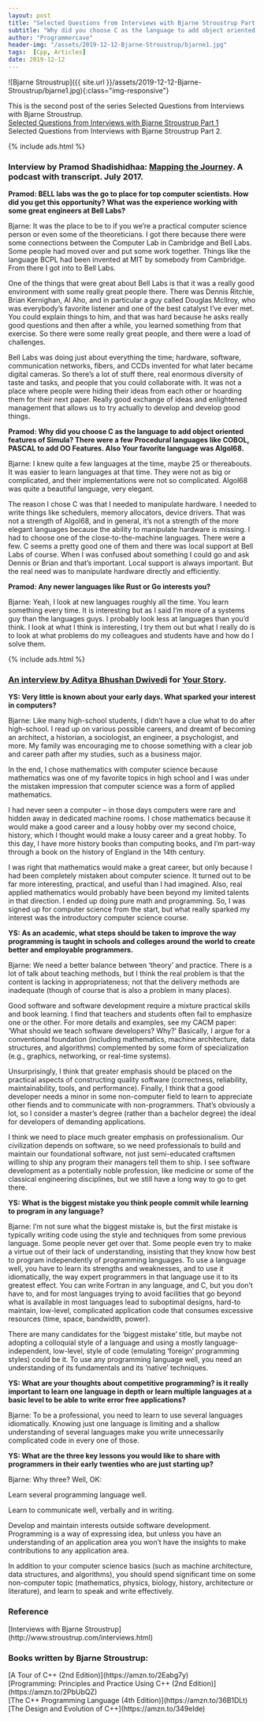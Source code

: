 ```yaml
---
layout: post
title: "Selected Questions from Interviews with Bjarne Stroustrup Part 2| Creator of C++"
subtitle: "Why did you choose C as the language to add object oriented features of Simula? There were a few Procedural languages like COBOL, PASCAL to add OO Features. Also Your favorite language was Algol68.Bjarne: I knew quite a few languages at the time, maybe 25 or thereabouts. It was easier to learn languages at that time. They were not as big or complicated, and their implementations were not so complicated. Algol68 was quite a beautiful language, very elegant.The reason I chose C was that I needed to manipulate hardware. I needed to write things like schedulers, memory allocators, device drivers."
author: "Programmercave"
header-img: "/assets/2019-12-12-Bjarne-Stroustrup/bjarne1.jpg"
tags:  [Cpp, Articles]
date: 2019-12-12
---
```


![Bjarne Stroustrup]({{ site.url }}/assets/2019-12-12-Bjarne-Stroustrup/bjarne1.jpg){:class="img-responsive"}

This is the second post of the series Selected Questions from Interviews with Bjarne Stroustrup.<br/>
[Selected Questions from Interviews with Bjarne Stroustrup Part 1]({{site.url}}/blog/2019/12/12/Selected-Questions-from-Interviews-with-Bjarne-Stroustrup-Inventor-of-Cpp)<br/>
Selected Questions from Interviews with Bjarne Stroustrup Part 2.

{% include ads.html %}<br/>

### Interview by Pramod Shadishidhaa: [Mapping the Journey](https://www.mappingthejourney.com/single-post/Interview-with-Bjarne-Stroustrup). A podcast with transcript. July 2017. 

**Pramod: BELL labs was the go to place for top computer scientists. How did you get this opportunity? What was the experience working with some great engineers at Bell Labs?**

Bjarne: It was the place to be to if you we’re a practical computer science person or even some of the theoreticians. I got there because there were some connections between the Computer Lab in Cambridge and Bell Labs. Some people had moved over and put some work together. Things like the language BCPL had been invented at MIT by somebody from Cambridge. From there I got into to Bell Labs.

One of the things that were great about Bell Labs is that it was a really good environment with some really great people there. There was Dennis Ritchie, Brian Kernighan, Al Aho, and in particular a guy called Douglas McIlroy, who was everybody’s favorite listener and one of the best catalyst I’ve ever met. You could explain things to him, and that was hard because he asks really good questions and then after a while, you learned something from that exercise. So there were some really great people, and there were a load of challenges.

Bell Labs was doing just about everything the time; hardware, software, communication networks, fibers, and CCDs invented for what later became digital cameras. So there’s a lot of stuff there, real enormous diversity of taste and tasks, and people that you could collaborate with. It was not a place where people were hiding their ideas from each other or hoarding them for their next paper. Really good exchange of ideas and enlightened management that allows us to try actually to develop and develop good things.

**Pramod: Why did you choose C as the language to add object oriented features of Simula? There were a few Procedural languages like COBOL, PASCAL to add OO Features. Also Your favorite language was Algol68.**

Bjarne: I knew quite a few languages at the time, maybe 25 or thereabouts. It was easier to learn languages at that time. They were not as big or complicated, and their implementations were not so complicated. Algol68 was quite a beautiful language, very elegant.

The reason I chose C was that I needed to manipulate hardware. I needed to write things like schedulers, memory allocators, device drivers. That was not a strength of Algol68, and in general, it’s not a strength of the more elegant languages because the ability to manipulate hardware is missing. I had to choose one of the close-to-the-machine languages. There were a few. C seems a pretty good one of them and there was local support at Bell Labs of course. When I was confused about something I could go and ask Dennis or Brian and that’s important. Local support is always important. But the real need was to manipulate hardware directly and efficiently.

**Pramod: Any newer languages like Rust or Go interests you?**

Bjarne: Yeah, I look at new languages roughly all the time. You learn something every time. It is interesting but as I said I’m more of a systems guy than the languages guys. I probably look less at languages than you’d think. I look at what I think is interesting, I try them out but what I really do is to look at what problems do my colleagues and students have and how do I solve them.

{% include ads.html %}<br/>

### [An interview by Aditya Bhushan Dwivedi](http://yourstory.com/2013/12/bjarne-stroustrup-interview/) for [Your Story](http://yourstory.com/). 

**YS: Very little is known about your early days. What sparked your interest in computers?**

Bjarne: Like many high-school students, I didn’t have a clue what to do after high-school. I read up on various possible careers, and dreamt of becoming an architect, a historian, a sociologist, an engineer, a psychologist, and more. My family was encouraging me to choose something with a clear job and career path after my studies, such as a business major. 

In the end, I chose mathematics with computer science because mathematics was one of my favorite topics in high school and I was under the mistaken impression that computer science was a form of applied mathematics. 

I had never seen a computer – in those days computers were rare and hidden away in dedicated machine rooms. I chose mathematics because it would make a good career and a lousy hobby over my second choice, history, which I thought would make a lousy career and a great hobby. To this day, I have more history books than computing books, and I’m part-way through a book on the history of England in the 14th century. 

I was right that mathematics would make a great career, but only because I had been completely mistaken about computer science. It turned out to be far more interesting, practical, and useful than I had imagined. Also, real applied mathematics would probably have been beyond my limited talents in that direction. I ended up doing pure math and programming. So, I was signed up for computer science from the start, but what really sparked my interest was the introductory computer science course.

**YS: As an academic, what steps should be taken to improve the way programming is taught in schools and colleges around the world to create better and employable programmers.**

Bjarne: We need a better balance between ‘theory’ and practice. There is a lot of talk about teaching methods, but I think the real problem is that the content is lacking in appropriateness; not that the delivery methods are inadequate (though of course that is also a problem in many places).

Good software and software development require a mixture practical skills and book learning. I find that teachers and students often fail to emphasize one or the other. For more details and examples, see my CACM paper: ‘What should we teach software developers? Why?’ Basically, I argue for a conventional foundation (including mathematics, machine architecture, data structures, and algorithms) complemented by some form of specialization (e.g., graphics, networking, or real-time systems).

Unsurprisingly, I think that greater emphasis should be placed on the practical aspects of constructing quality software (correctness, reliability, maintainability, tools, and performance). Finally, I think that a good developer needs a minor in some non-computer field to learn to appreciate other fiends and to communicate with non-programmers. That’s obviously a lot, so I consider a master’s degree (rather than a bachelor degree) the ideal for developers of demanding applications.

I think we need to place much greater emphasis on professionalism. Our civilization depends on software, so we need professionals to build and maintain our foundational software, not just semi-educated craftsmen willing to ship any program their managers tell them to ship. I see software development as a potentially noble profession, like medicine or some of the classical engineering disciplines, but we still have a long way to go to get there.

**YS: What is the biggest mistake you think people commit while learning to program in any language?**

Bjarne: I’m not sure what the biggest mistake is, but the first mistake is typically writing code using the style and techniques from some previous language. Some people never get over that. Some people even try to make a virtue out of their lack of understanding, insisting that they know how best to program independently of programming languages. To use a language well, you have to learn its strengths and weaknesses, and to use it idiomatically, the way expert programmers in that language use it to its greatest effect. You can write Fortran in any language, and C, but you don’t have to, and for most languages trying to avoid facilities that go beyond what is available in most languages lead to suboptimal designs, hard-to maintain, low-level, complicated application code that consumes excessive resources (time, space, bandwidth, power).

There are many candidates for the ‘biggest mistake’ title, but maybe not adopting a colloquial style of a language and using a mostly language-independent, low-level, style of code (emulating ‘foreign’ programming styles) could be it. To use any programming language well, you need an understanding of its fundamentals and its ‘native’ techniques.

**YS: What are your thoughts about competitive programming? is it really important to learn one language in depth or learn multiple languages at a basic level to be able to write error free applications?**

Bjarne: To be a professional, you need to learn to use several languages idiomatically. Knowing just one language is limiting and a shallow understanding of several languages make you write unnecessarily complicated code in every one of those.

**YS: What are the three key lessons you would like to share with programmers in their early twenties who are just starting up?**

Bjarne: Why three? Well, OK: 

Learn several programming language well. 

Learn to communicate well, verbally and in writing. 

Develop and maintain interests outside software development. Programming is a way of expressing idea, but unless you have an understanding of an application area you won’t have the insights to make contributions to any application area. 

In addition to your computer science basics (such as machine architecture, data structures, and algorithms), you should spend significant time on some non-computer topic (mathematics, physics, biology, history, architecture or literature), and learn to speak and write effectively.

<h3>Reference</h3>
[Interviews with Bjarne Stroustrup](http://www.stroustrup.com/interviews.html)

<h3>Books written by Bjarne Stroustrup:</h3>
[A Tour of C++ (2nd Edition)](https://amzn.to/2Eabg7y)<br/>
[Programming: Principles and Practice Using C++ (2nd Edition)](https://amzn.to/2PbUbQZ)<br/>
[The C++ Programming Language (4th Edition)](https://amzn.to/36B1DLt)<br/>
[The Design and Evolution of C++](https://amzn.to/349eIde)<br/>
